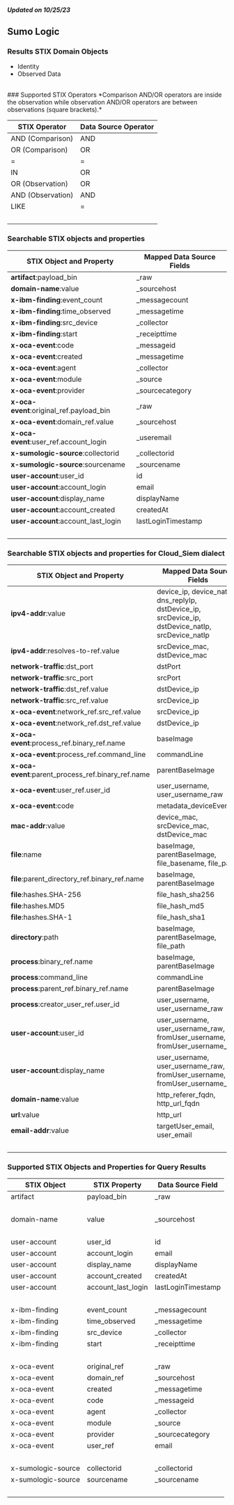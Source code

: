 ##### Updated on 10/25/23
## Sumo Logic
### Results STIX Domain Objects
* Identity
* Observed Data
<br>
### Supported STIX Operators
*Comparison AND/OR operators are inside the observation while observation AND/OR operators are between observations (square brackets).*

| STIX Operator | Data Source Operator |
|--|--|
| AND (Comparison) | AND |
| OR (Comparison) | OR |
| = | = |
| IN | OR |
| OR (Observation) | OR |
| AND (Observation) | AND |
| LIKE | = |
| <br> | |
### Searchable STIX objects and properties
| STIX Object and Property | Mapped Data Source Fields |
|--|--|
| **artifact**:payload_bin | _raw |
| **domain-name**:value | _sourcehost |
| **x-ibm-finding**:event_count | _messagecount |
| **x-ibm-finding**:time_observed | _messagetime |
| **x-ibm-finding**:src_device | _collector |
| **x-ibm-finding**:start | _receipttime |
| **x-oca-event**:code | _messageid |
| **x-oca-event**:created | _messagetime |
| **x-oca-event**:agent | _collector |
| **x-oca-event**:module | _source |
| **x-oca-event**:provider | _sourcecategory |
| **x-oca-event**:original_ref.payload_bin | _raw |
| **x-oca-event**:domain_ref.value | _sourcehost |
| **x-oca-event**:user_ref.account_login | _useremail |
| **x-sumologic-source**:collectorid | _collectorid |
| **x-sumologic-source**:sourcename | _sourcename |
| **user-account**:user_id | id |
| **user-account**:account_login | email |
| **user-account**:display_name | displayName |
| **user-account**:account_created | createdAt |
| **user-account**:account_last_login | lastLoginTimestamp |
| <br> | |
### Searchable STIX objects and properties for Cloud_Siem dialect
| STIX Object and Property | Mapped Data Source Fields |
|--|--|
| **ipv4-addr**:value | device_ip, device_natIp, dns_replyIp, dstDevice_ip, srcDevice_ip, dstDevice_natIp, srcDevice_natIp |
| **ipv4-addr**:resolves-to-ref.value | srcDevice_mac, dstDevice_mac |
| **network-traffic**:dst_port | dstPort |
| **network-traffic**:src_port | srcPort |
| **network-traffic**:dst_ref.value | dstDevice_ip |
| **network-traffic**:src_ref.value | srcDevice_ip |
| **x-oca-event**:network_ref.src_ref.value | srcDevice_ip |
| **x-oca-event**:network_ref.dst_ref.value | dstDevice_ip |
| **x-oca-event**:process_ref.binary_ref.name | baseImage |
| **x-oca-event**:process_ref.command_line | commandLine |
| **x-oca-event**:parent_process_ref.binary_ref.name | parentBaseImage |
| **x-oca-event**:user_ref.user_id | user_username, user_username_raw |
| **x-oca-event**:code | metadata_deviceEventId |
| **mac-addr**:value | device_mac, srcDevice_mac, dstDevice_mac |
| **file**:name | baseImage, parentBaseImage, file_basename, file_path |
| **file**:parent_directory_ref.binary_ref.name | baseImage, parentBaseImage |
| **file**:hashes.SHA-256 | file_hash_sha256 |
| **file**:hashes.MD5 | file_hash_md5 |
| **file**:hashes.SHA-1 | file_hash_sha1 |
| **directory**:path | baseImage, parentBaseImage, file_path |
| **process**:binary_ref.name | baseImage, parentBaseImage |
| **process**:command_line | commandLine |
| **process**:parent_ref.binary_ref.name | parentBaseImage |
| **process**:creator_user_ref.user_id | user_username, user_username_raw |
| **user-account**:user_id | user_username, user_username_raw, fromUser_username, fromUser_username_raw |
| **user-account**:display_name | user_username, user_username_raw, fromUser_username, fromUser_username_raw |
| **domain-name**:value | http_referer_fqdn, http_url_fqdn |
| **url**:value | http_url |
| **email-addr**:value | targetUser_email, user_email |
| <br> | |
### Supported STIX Objects and Properties for Query Results
| STIX Object | STIX Property | Data Source Field |
|--|--|--|
| artifact | payload_bin | _raw |
| <br> | | |
| domain-name | value | _sourcehost |
| <br> | | |
| user-account | user_id | id |
| user-account | account_login | email |
| user-account | display_name | displayName |
| user-account | account_created | createdAt |
| user-account | account_last_login | lastLoginTimestamp |
| <br> | | |
| x-ibm-finding | event_count | _messagecount |
| x-ibm-finding | time_observed | _messagetime |
| x-ibm-finding | src_device | _collector |
| x-ibm-finding | start | _receipttime |
| <br> | | |
| x-oca-event | original_ref | _raw |
| x-oca-event | domain_ref | _sourcehost |
| x-oca-event | created | _messagetime |
| x-oca-event | code | _messageid |
| x-oca-event | agent | _collector |
| x-oca-event | module | _source |
| x-oca-event | provider | _sourcecategory |
| x-oca-event | user_ref | email |
| <br> | | |
| x-sumologic-source | collectorid | _collectorid |
| x-sumologic-source | sourcename | _sourcename |
| <br> | | |
